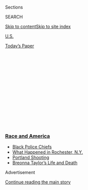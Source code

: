 <div id="app">

<div>

<div>

<div>

<div class="NYTAppHideMasthead css-1q2w90k e1suatyy0">

<div class="section css-ui9rw0 e1suatyy2">

<div class="css-eph4ug er09x8g0">

<div class="css-6n7j50">

</div>

<span class="css-1dv1kvn">Sections</span>

<div class="css-10488qs">

<span class="css-1dv1kvn">SEARCH</span>

</div>

[Skip to content](#site-content)[Skip to site
index](#site-index)

</div>

<div id="masthead-section-label" class="css-1wr3we4 eaxe0e00">

[U.S.](https://www.nytimes3xbfgragh.onion/section/us)

</div>

<div class="css-10698na e1huz5gh0">

</div>

</div>

<div id="masthead-bar-one" class="section hasLinks css-15hmgas e1csuq9d3">

<div class="css-uqyvli e1csuq9d0">

</div>

<div class="css-1uqjmks e1csuq9d1">

</div>

<div class="css-9e9ivx">

[](https://myaccount.nytimes3xbfgragh.onion/auth/login?response_type=cookie&client_id=vi)

</div>

<div class="css-1bvtpon e1csuq9d2">

[Today’s
Paper](https://www.nytimes3xbfgragh.onion/section/todayspaper)

</div>

</div>

</div>

</div>

<div data-aria-hidden="false">

<div id="site-content" data-role="main">

<div>

<div class="css-1aor85t" style="opacity:0.000000001;z-index:-1;visibility:hidden">

<div class="css-1hqnpie">

<div class="css-epjblv">

<span class="css-17xtcya">[U.S.](/section/us)</span><span class="css-x15j1o">|</span><span class="css-fwqvlz">Jacob
Blake, Rare Survivor at Center of Police Protests, Starts Telling His
Own
Story</span>

</div>

<div class="css-k008qs">

<div class="css-1iwv8en">

<span class="css-18z7m18"></span>

<div>

</div>

</div>

<span class="css-1n6z4y">https://nyti.ms/3h7reQL</span>

<div class="css-1705lsu">

<div class="css-4xjgmj">

<div class="css-4skfbu" data-role="toolbar" data-aria-label="Social Media Share buttons, Save button, and Comments Panel with current comment count" data-testid="share-tools">

  - 
  - 
  - 
  - 
    
    <div class="css-6n7j50">
    
    </div>

  - 

</div>

</div>

</div>

</div>

</div>

</div>

<div class="css-13pd83m">

<div class="css-l9svim">

### [<span class="css-pa1jbp"><span class="css-1rxm0ex">Race and</span><span class="css-1rxm0ex"> America</span></span>](https://www.nytimes3xbfgragh.onion/news-event/george-floyd-protests-minneapolis-new-york-los-angeles?name=styln-george-floyd&region=TOP_BANNER&block=storyline_menu_recirc&action=click&pgtype=Article&impression_id=cbd261b0-f52c-11ea-a089-112dddf69edf&variant=undefined)

  - <span class="css-1qkutce">[Black Police
    Chiefs](https://www.nytimes3xbfgragh.onion/2020/09/11/us/black-police-chiefs-reform.html?name=styln-george-floyd&region=TOP_BANNER&block=storyline_menu_recirc&action=click&pgtype=Article&impression_id=cbd288c0-f52c-11ea-a089-112dddf69edf&variant=undefined)</span>
  - <span class="css-1qkutce">[What Happened in Rochester,
    N.Y.](https://www.nytimes3xbfgragh.onion/2020/09/04/nyregion/rochester-police-daniel-prude.html?name=styln-george-floyd&region=TOP_BANNER&block=storyline_menu_recirc&action=click&pgtype=Article&impression_id=cbd2afd0-f52c-11ea-a089-112dddf69edf&variant=undefined)</span>
  - <span class="css-1qkutce">[Portland
    Shooting](https://www.nytimes3xbfgragh.onion/2020/08/30/us/portland-shooting-explained.html?name=styln-george-floyd&region=TOP_BANNER&block=storyline_menu_recirc&action=click&pgtype=Article&impression_id=cbd2d6e0-f52c-11ea-a089-112dddf69edf&variant=undefined)</span>
  - <span class="css-1qkutce">[Breonna Taylor’s Life and
    Death](https://www.nytimes3xbfgragh.onion/2020/08/30/us/breonna-taylor-police-killing.html?name=styln-george-floyd&region=TOP_BANNER&block=storyline_menu_recirc&action=click&pgtype=Article&impression_id=cbd2d6e1-f52c-11ea-a089-112dddf69edf&variant=undefined)</span>

</div>

</div>

<div id="top-wrapper" class="css-1sy8kpn">

<div id="top-slug" class="css-l9onyx">

Advertisement

</div>

[Continue reading the main
story](#after-top)

<div class="ad top-wrapper" style="text-align:center;height:100%;display:block;min-height:250px">

<div id="top" class="place-ad" data-position="top" data-size-key="top">

</div>

</div>

<div id="after-top">

</div>

</div>

<div>

<div id="sponsor-wrapper" class="css-1hyfx7x">

<div id="sponsor-slug" class="css-19vbshk">

Supported by

</div>

[Continue reading the main
story](#after-sponsor)

<div id="sponsor" class="ad sponsor-wrapper" style="text-align:center;height:100%;display:block">

</div>

<div id="after-sponsor">

</div>

</div>

<div class="css-186x18t">

</div>

<div class="css-1vkm6nb ehdk2mb0">

# Jacob Blake, Rare Survivor at Center of Police Protests, Starts Telling His Own Story

</div>

In a video recorded from his hospital bed, Mr. Blake, who was shot by
the police, says, “It hurts to breathe; it hurts to sleep.”

<div class="css-18e8msd">

<div class="css-vp77d3 epjyd6m0">

<div class="css-1baulvz">

By [<span class="css-1baulvz last-byline" itemprop="name">Nicholas
Bogel-Burroughs</span>](https://www.nytimes3xbfgragh.onion/by/nicholas-bogel-burroughs)

</div>

</div>

  - 
    
    <div class="css-ld3wwf e16638kd2">
    
    Published Sept. 7, 2020Updated Sept. 10,
    2020
    
    </div>

  - 
    
    <div class="css-4xjgmj">
    
    <div class="css-pvvomx" data-role="toolbar" data-aria-label="Social Media Share buttons, Save button, and Comments Panel with current comment count" data-testid="share-tools">
    
      - 
      - 
      - 
      - 
        
        <div class="css-6n7j50">
        
        </div>
    
      - 
    
    </div>
    
    </div>

</div>

</div>

<div class="section meteredContent css-1r7ky0e" name="articleBody" itemprop="articleBody">

<div class="css-1fanzo5 StoryBodyCompanionColumn">

<div class="css-53u6y8">

*\[Here’s what we know about the* [*Jacob Blake shooting in Kenosha,
Wisconsin*](https://www.nytimes3xbfgragh.onion/article/jacob-blake-shooting-kenosha.html)*.\]*

KENOSHA, Wis. — Demonstrations against police violence have been filled
with the chants of victims’ names: George Floyd, Breonna Taylor, Tamir
Rice, Eric Garner. In recent days, a new name — Jacob Blake — has been
called out in protests across the country.

In that list, though, Mr. Blake, a Black man who was repeatedly shot in
the back by a white police officer in Kenosha, Wis., is also set apart.
Unlike so many of the people who have become grim symbols for a
movement, Mr. Blake survived and has begun to tell his own story.

“Your life — and not only just your life, your legs, something that you
need to move around and move forward in life — could be taken from you
like this, man,” Mr. Blake says from his hospital bed, snapping his
fingers for emphasis, in a video released over the weekend. In the
video, he speaks publicly for the first time about what happened to him.
His injuries are severe, and his family says he was paralyzed from the
waist down in the
[shooting](https://www.nytimes3xbfgragh.onion/2020/09/08/us/salt-lake-city-autism-shooting.html)
last month.

</div>

</div>

<div class="css-nj25e3">

> Words from brother who can’t be silent Mr Jacob Blake
> [pic.twitter.com/cc6pEdlvRQ](https://t.co/cc6pEdlvRQ)
> 
> — Our Lives Matter\! (@GHOGM)
> [September 5, 2020](https://twitter.com/GHOGM/status/1302314554278412288?ref_src=twsrc%5Etfw)

</div>

<div class="css-1fanzo5 StoryBodyCompanionColumn">

<div class="css-53u6y8">

In the video, which was recorded by an activist from New York who
distributed it on social media, Mr. Blake describes his injuries, which
he says left him with staples in his back and stomach.

</div>

</div>

<div class="css-1fanzo5 StoryBodyCompanionColumn">

<div class="css-53u6y8">

“Every 24 hours, it’s pain — it’s nothing but pain,” Mr. Blake says. “It
hurts to breathe; it hurts to sleep. It hurts to move from side to side.
It hurts to eat.”

Shermaine Laster, the activist, said he had showed up unannounced at the
Milwaukee hospital where Mr. Blake is being treated and was meeting Mr.
Blake for the first time.

For demonstrators seeking broad changes to American policing, the
prospect of Mr. Blake’s presenting the public with a personal voice to
his experience was encouraging.

“My son is gone,” said Monique West, whose 18-year-old son, Ty’Rese
West, was [shot and killed in 2019 by a police
officer](https://journaltimes.com/news/local/i-miss-my-babys-smile-hear-what-tyrese-wests-mom-has-to-say-about-her/article_83ec91ab-1aae-57e4-8554-1858de35b5ba.html)
in Racine County, not far from Kenosha. “He’s not here to tell nothing.
There’s only two stories — either the officer or the person that’s
gone.”

</div>

</div>

<div>

</div>

<div class="css-1fanzo5 StoryBodyCompanionColumn">

<div class="css-53u6y8">

A Kenosha officer, [Rusten
Sheskey](https://www.nytimes3xbfgragh.onion/2020/08/27/us/kenosha-police-officer-rusten-sheskey.html),
fired seven times on Aug. 23 at Mr. Blake, who was trying to get into a
car. The shooting was captured by a neighbor on a disturbing video that
quickly drew outrage on social media. It set off sometimes destructive
demonstrations in Kenosha and quickly became a topic in the presidential
race, drawing visits [from President
Trump](https://www.nytimes3xbfgragh.onion/2020/09/01/us/politics/trump-conspiracy-theory-thugs-plane.html)
and [Joseph R. Biden
Jr](https://www.nytimes3xbfgragh.onion/2020/09/03/us/politics/joe-biden-kenosha.html).

Cortez Rice, a nephew of George Floyd, the man who was [killed by the
police in
Minneapolis](https://www.nytimes3xbfgragh.onion/2020/05/31/us/george-floyd-investigation.html)
in May, said Mr. Blake’s own words about what had happened to him would
hold a unique value. “Jacob’s got the chance — he’s going to get to
speak,” Mr. Rice said.

Gregory Bennett Jr. organized a community event on Sunday in Kenosha at
which state lawmakers heard demands from residents for change. A seat
was left empty for Mr. Blake at the event — a reminder, organizers said,
that he might yet be a voice for needed reform. Without such survivors,
Mr. Bennett said, the stories are often muted.

“It would have been swept under the rug,” Mr. Bennett said. “There’s
people whose family members have been shot and killed here in this city,
and guess what? You never see a news camera or nothing.”

To be sure, others who became symbols of abuse at the hands of the
police have survived to tell their stories. Rodney King, who [was beaten
by Los Angeles police
officers](https://www.nytimes3xbfgragh.onion/2020/06/03/us/rodney-king-george-floyd-los-angeles.html)
in 1991, and Abner Louima, who was tortured by New York police officers
[in 1997](https://www.nytimes3xbfgragh.onion/1999/05/26/nyregion/louima-case-overview-officer-seeking-some-mercy-admits-louima-s-torture.html),
both lived to describe what had been done to them. Mr. King, who [died
in 2012](https://www.nytimes3xbfgragh.onion/2012/06/18/us/rodney-king-whose-beating-led-to-la-riots-dead-at-47.html),
and Mr. Louima, who [started a real estate
business](https://www.nytimes3xbfgragh.onion/2002/06/23/magazine/no-way-out.html)
in Florida, [largely tried to move
on](https://www.nytimes3xbfgragh.onion/2004/09/19/us/12-years-after-the-riots-rodney-king-gets-along.html).

Of people shot at by officers from the nation’s 50 largest police
departments between 2010 and 2016, about two-thirds survived, according
to [data obtained by Vice
News](https://news.vice.com/en_us/article/xwvv3a/shot-by-cops).

</div>

</div>

<div class="css-1fanzo5 StoryBodyCompanionColumn">

<div class="css-53u6y8">

“There’s an invisibility to it,” Frank Edwards, an assistant professor
of criminal justice at Rutgers, said of people who survive police
shootings, adding that many of those survivors are charged with crimes
and rarely draw public attention or speak publicly about their cases.
“They fear retribution if they do speak,” he said.

What role Mr. Blake will choose to play in demonstrations remains to be
seen. He still faces significant medical challenges, and one of his
lawyers has said that his walking again would be a “miracle.” Mr. Blake
also is contending with legal charges.

By videoconference from his hospital bed, Mr. Blake pleaded not guilty
on Friday to three domestic charges against him, including a sexual
assault count. The charges were filed in July. On the day Mr. Blake was
shot, the woman who reported the assault called 911, saying that Mr.
Blake was at her home. The Kenosha police said they were trying to
arrest Mr. Blake when the shooting occurred.

The trial in that case has been scheduled for November, although it
could be delayed.

Ben Crump, a civil rights lawyer who is representing Mr. Blake and has
represented families of many Black people killed by the police, said Mr.
Blake was still coming to terms with the public attention to what had
happened to him and what that might mean in the months ahead.

“He hasn’t been able to fully grasp what a symbol he has become,” Mr.
Crump said, adding that Mr. Blake was mostly focused on making sure that
his young children — three of whom witnessed the shooting — are not
traumatized and that they understand that he will emerge from this.

“The way he’s trying to be a strong Black father for his children is the
way that he’s taking on the mission of this movement,” Mr. Crump said.

Porche Bennett, an organizer with Black Lives Activists Kenosha, or
BLAK, said on Sunday that there would be no pressure on Mr. Blake to
publicly take up their cause or to become an outspoken advocate for the
movement.

“We know we’ve got his support,” she said.

</div>

</div>

<div>

</div>

</div>

<div>

</div>

<div>

</div>

<div>

</div>

<div>

<div id="bottom-wrapper" class="css-1ede5it">

<div id="bottom-slug" class="css-l9onyx">

Advertisement

</div>

[Continue reading the main
story](#after-bottom)

<div id="bottom" class="ad bottom-wrapper" style="text-align:center;height:100%;display:block;min-height:90px">

</div>

<div id="after-bottom">

</div>

</div>

</div>

</div>

</div>

## Site Index

<div>

</div>

## Site Information Navigation

  - [© <span>2020</span> <span>The New York Times
    Company</span>](https://help.nytimes3xbfgragh.onion/hc/en-us/articles/115014792127-Copyright-notice)

<!-- end list -->

  - [NYTCo](https://www.nytco.com/)
  - [Contact
    Us](https://help.nytimes3xbfgragh.onion/hc/en-us/articles/115015385887-Contact-Us)
  - [Work with us](https://www.nytco.com/careers/)
  - [Advertise](https://nytmediakit.com/)
  - [T Brand Studio](http://www.tbrandstudio.com/)
  - [Your Ad
    Choices](https://www.nytimes3xbfgragh.onion/privacy/cookie-policy#how-do-i-manage-trackers)
  - [Privacy](https://www.nytimes3xbfgragh.onion/privacy)
  - [Terms of
    Service](https://help.nytimes3xbfgragh.onion/hc/en-us/articles/115014893428-Terms-of-service)
  - [Terms of
    Sale](https://help.nytimes3xbfgragh.onion/hc/en-us/articles/115014893968-Terms-of-sale)
  - [Site
    Map](https://spiderbites.nytimes3xbfgragh.onion)
  - [Help](https://help.nytimes3xbfgragh.onion/hc/en-us)
  - [Subscriptions](https://www.nytimes3xbfgragh.onion/subscription?campaignId=37WXW)

</div>

</div>

</div>

</div>
